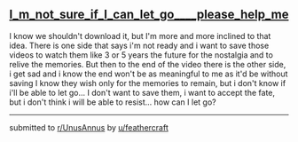 ## [I_m_not_sure_if_I_can_let_go____please_help_me](https://www.reddit.com/r/UnusAnnus/comments/jrvw14/im_not_sure_if_i_can_let_go_please_help_me/)
I know we shouldn't download it, but I'm more and more inclined to that idea. There is one side that says i'm not ready and i want to save those videos to watch them like 3 or 5 years the future for the nostalgia and to relive the memories. But then to the end of the video there is the other side, i get sad and i know the end won't be as meaningful to me as it'd be without saving I know they wish only for the memories to remain, but i don't know if i'll be able to let go... I don't want to save them, i want to accept the fate, but i don't think i will be able to resist... how can I let go?

---

submitted to [r/UnusAnnus](https://www.reddit.com/r/UnusAnnus) by [u/feathercraft](https://www.reddit.com/user/feathercraft)
